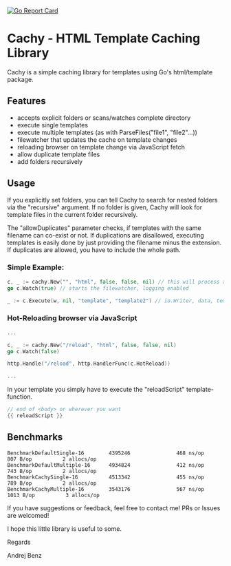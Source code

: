 [![Go Report Card](https://goreportcard.com/badge/abenz1267/cachy)](https://goreportcard.com/report/abenz1267/cachy)

# Cachy - HTML Template Caching Library

Cachy is a simple caching library for templates using Go's html/template package.

## Features
- accepts explicit folders or scans/watches complete directory
- execute single templates
- execute multiple templates (as with ParseFiles("file1", "file2"...))
- filewatcher that updates the cache on template changes
- reloading browser on template change via JavaScript fetch
- allow duplicate template files
- add folders recursively

## Usage

If you explicitly set folders, you can tell Cachy to search for nested folders via the "recursive" argument. If no folder is given, Cachy will look for template files in the current folder recursively.

The "allowDuplicates" parameter checks, if templates with the same filename can co-exist or not. If duplications are disallowed, executing templates is easily done by just providing the filename minus the extension. If duplicates are allowed, you have to include the whole path.

### Simple Example:

```go
c, _ := cachy.New("", "html", false, false, nil) // this will process all *.html files, no FuncMap, no duplicates.
go c.Watch(true) // starts the filewatcher, logging enabled

_ := c.Execute(w, nil, "template", "template2") // io.Writer, data, templates...
```

### Hot-Reloading browser via JavaScript

```go
...

c, _ := cachy.New("/reload", "html", false, false, nil)
go c.Watch(false)

http.Handle("/reload", http.HandlerFunc(c.HotReload))

...
```

In your template you simply have to execute the "reloadScript" template-function.

```go
// end of <body> or wherever you want
{{ reloadScript }}
```

## Benchmarks

```
BenchmarkDefaultSingle-16        4395246               468 ns/op             807 B/op          2 allocs/op
BenchmarkDefaultMultiple-16      4934824               412 ns/op             743 B/op          2 allocs/op
BenchmarkCachySingle-16          4513342               455 ns/op             789 B/op          2 allocs/op
BenchmarkCachyMultiple-16        3543176               567 ns/op            1013 B/op          3 allocs/op
```

If you have suggestions or feedback, feel free to contact me! PRs or Issues are welcomed!

I hope this little library is useful to some.

Regards

Andrej Benz
